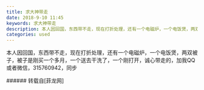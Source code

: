 ```yaml
---
title: 求大神带走
date: 2018-9-10 11:45
keywords: 求大神带走
description: 本人因回国，东西带不走，现在打折处理，还有一个电磁炉，一个电饭煲，两双被子，被子是刚买一个多月，一个送去干洗了，一个刚打开，诚心带走的，加我QQ或者微信，315760942，同步
categories: used
---
```

<td class="t_f" id="postmessage_1767840">

本人因回国，东西带不走，现在打折处理，还有一个电磁炉，一个电饭煲，两双被子，被子是刚买一个多月，一个送去干洗了，一个刚打开，诚心带走的，加我QQ或者微信，315760942，同步<br/>
</td>
###### 转载自[菲龙网]